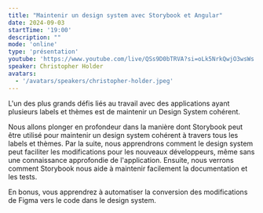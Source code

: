 ```yaml
---
title: "Maintenir un design system avec Storybook et Angular"
date: 2024-09-03
startTime: '19:00'
description: ""
mode: 'online'
type: 'présentation'
youtube: 'https://www.youtube.com/live/QSs9D0bTRVA?si=oLk5NrkQwjO3wsWs'
speaker: Christopher Holder
avatars:
  - '/avatars/speakers/christopher-holder.jpeg'
---
```


L'un des plus grands défis liés au travail avec des applications ayant plusieurs labels et thèmes est de maintenir un Design System cohérent.

Nous allons plonger en profondeur dans la manière dont Storybook peut être utilisé pour maintenir un design system cohérent à travers tous les labels et thèmes. Par la suite, nous apprendrons comment le design system peut faciliter les modifications pour les nouveaux développeurs, même sans une connaissance approfondie de l'application. Ensuite, nous verrons comment Storybook nous aide à maintenir facilement la documentation et les tests.

En bonus, vous apprendrez à automatiser la conversion des modifications de Figma vers le code dans le design system.
